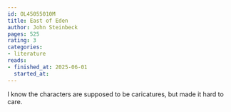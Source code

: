 ```yaml
---
id: OL45055010M
title: East of Eden
author: John Steinbeck
pages: 525
rating: 3
categories:
- literature
reads:
- finished_at: 2025-06-01
  started_at:
---
```


I know the characters are supposed to be caricatures, but made it hard to care.